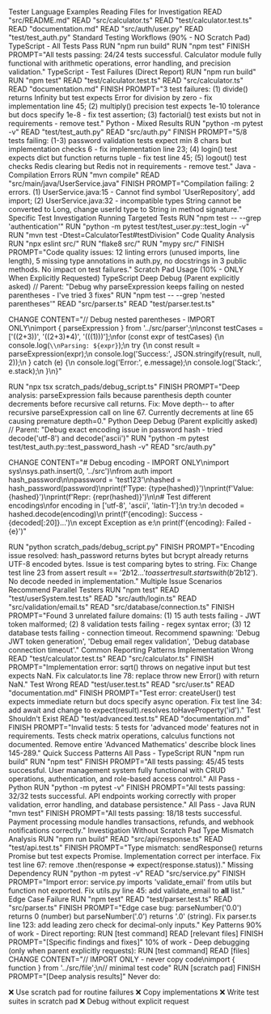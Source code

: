 Tester Language Examples
Reading Files for Investigation
READ "src/README.md"
READ "src/calculator.ts"
READ "test/calculator.test.ts"
READ "documentation.md"
READ "src/auth/user.py"
READ "test/test_auth.py"
Standard Testing Workflows (90% - NO Scratch Pad)
TypeScript - All Tests Pass
RUN "npm run build"
RUN "npm test"
FINISH PROMPT="All tests passing: 24/24 tests successful. Calculator module fully functional with arithmetic operations, error handling, and precision validation."
TypeScript - Test Failures (Direct Report)
RUN "npm run build"
RUN "npm test"
READ "test/calculator.test.ts"
READ "src/calculator.ts"
READ "documentation.md"
FINISH PROMPT="3 test failures: (1) divide() returns Infinity but test expects Error for division by zero - fix implementation line 45; (2) multiply() precision test expects 1e-10 tolerance but docs specify 1e-8 - fix test assertion; (3) factorial() test exists but not in requirements - remove test."
Python - Mixed Results
RUN "python -m pytest -v"
READ "test/test_auth.py"
READ "src/auth.py"
FINISH PROMPT="5/8 tests failing: (1-3) password validation tests expect min 8 chars but implementation checks 6 - fix implementation line 23; (4) login() test expects dict but function returns tuple - fix test line 45; (5) logout() test checks Redis clearing but Redis not in requirements - remove test."
Java - Compilation Errors
RUN "mvn compile"
READ "src/main/java/UserService.java"
FINISH PROMPT="Compilation failing: 2 errors. (1) UserService.java:15 - Cannot find symbol 'UserRepository', add import; (2) UserService.java:32 - incompatible types String cannot be converted to Long, change userId type to String in method signature."
Specific Test Investigation
Running Targeted Tests
RUN "npm test -- --grep 'authentication'"
RUN "python -m pytest test/test_user.py::test_login -v"
RUN "mvn test -Dtest=CalculatorTest#testDivision"
Code Quality Analysis
RUN "npx eslint src/"
RUN "flake8 src/"
RUN "mypy src/"
FINISH PROMPT="Code quality issues: 12 linting errors (unused imports, line length), 5 missing type annotations in auth.py, no docstrings in 3 public methods. No impact on test failures."
Scratch Pad Usage (10% - ONLY When Explicitly Requested)
TypeScript Deep Debug (Parent explicitly asked)
// Parent: "Debug why parseExpression keeps failing on nested parentheses - I've tried 3 fixes"
RUN "npm test -- --grep 'nested parentheses'"
READ "src/parser.ts"
READ "test/parser.test.ts"

CHANGE CONTENT="// Debug nested parentheses - IMPORT ONLY\nimport { parseExpression } from '../src/parser';\n\nconst testCases = ['((2+3))', '((2+3)*4)', '(((1)))'];\nfor (const expr of testCases) {\n  console.log(`\\nParsing: ${expr}`);\n  try {\n    const result = parseExpression(expr);\n    console.log('Success:', JSON.stringify(result, null, 2));\n  } catch (e) {\n    console.log('Error:', e.message);\n    console.log('Stack:', e.stack);\n  }\n}"

RUN "npx tsx scratch_pads/debug_script.ts"
FINISH PROMPT="Deep analysis: parseExpression fails because parenthesis depth counter decrements before recursive call returns. Fix: Move depth-- to after recursive parseExpression call on line 67. Currently decrements at line 65 causing premature depth=0."
Python Deep Debug (Parent explicitly asked)
// Parent: "Debug exact encoding issue in password hash - tried decode('utf-8') and decode('ascii')"
RUN "python -m pytest test/test_auth.py::test_password_hash -v"
READ "src/auth.py"

CHANGE CONTENT="# Debug encoding - IMPORT ONLY\nimport sys\nsys.path.insert(0, '../src')\nfrom auth import hash_password\n\npassword = 'test123'\nhashed = hash_password(password)\nprint(f'Type: {type(hashed)}')\nprint(f'Value: {hashed}')\nprint(f'Repr: {repr(hashed)}')\n\n# Test different encodings\nfor encoding in ['utf-8', 'ascii', 'latin-1']:\n    try:\n        decoded = hashed.decode(encoding)\n        print(f'{encoding}: Success - {decoded[:20]}...')\n    except Exception as e:\n        print(f'{encoding}: Failed - {e}')"

RUN "python scratch_pads/debug_script.py"
FINISH PROMPT="Encoding issue resolved: hash_password returns bytes but bcrypt already returns UTF-8 encoded bytes. Issue is test comparing bytes to string. Fix: Change test line 23 from assert result == '$2b$12$...' to assert result.startswith(b'$2b$12$'). No decode needed in implementation."
Multiple Issue Scenarios
Recommend Parallel Testers
RUN "npm test"
READ "test/userSystem.test.ts"
READ "src/auth/login.ts"
READ "src/validation/email.ts"
READ "src/database/connection.ts"
FINISH PROMPT="Found 3 unrelated failure domains: (1) 15 auth tests failing - JWT token malformed; (2) 8 validation tests failing - regex syntax error; (3) 12 database tests failing - connection timeout. Recommend spawning: 'Debug JWT token generation', 'Debug email regex validation', 'Debug database connection timeout'."
Common Reporting Patterns
Implementation Wrong
READ "test/calculator.test.ts"
READ "src/calculator.ts"
FINISH PROMPT="Implementation error: sqrt() throws on negative input but test expects NaN. Fix calculator.ts line 78: replace throw new Error() with return NaN."
Test Wrong
READ "test/user.test.ts"
READ "src/user.ts"
READ "documentation.md"
FINISH PROMPT="Test error: createUser() test expects immediate return but docs specify async operation. Fix test line 34: add await and change to expect(result).resolves.toHaveProperty('id')."
Test Shouldn't Exist
READ "test/advanced.test.ts"
READ "documentation.md"
FINISH PROMPT="Invalid tests: 5 tests for 'advanced mode' features not in requirements. Tests check matrix operations, calculus functions not documented. Remove entire 'Advanced Mathematics' describe block lines 145-289."
Quick Success Patterns
All Pass - TypeScript
RUN "npm run build"
RUN "npm test"
FINISH PROMPT="All tests passing: 45/45 tests successful. User management system fully functional with CRUD operations, authentication, and role-based access control."
All Pass - Python
RUN "python -m pytest -v"
FINISH PROMPT="All tests passing: 32/32 tests successful. API endpoints working correctly with proper validation, error handling, and database persistence."
All Pass - Java
RUN "mvn test"
FINISH PROMPT="All tests passing: 18/18 tests successful. Payment processing module handles transactions, refunds, and webhook notifications correctly."
Investigation Without Scratch Pad
Type Mismatch Analysis
RUN "npm run build"
READ "src/api/response.ts"
READ "test/api.test.ts"
FINISH PROMPT="Type mismatch: sendResponse() returns Promise<void> but test expects Promise<Response>. Implementation correct per interface. Fix test line 67: remove .then(response => expect(response.status))."
Missing Dependency
RUN "python -m pytest -v"
READ "src/service.py"
FINISH PROMPT="Import error: service.py imports 'validate_email' from utils but function not exported. Fix utils.py line 45: add validate_email to __all__ list."
Edge Case Failure
RUN "npm test"
READ "test/parser.test.ts"
READ "src/parser.ts"
FINISH PROMPT="Edge case bug: parseNumber('0.0') returns 0 (number) but parseNumber('.0') returns '.0' (string). Fix parser.ts line 123: add leading zero check for decimal-only inputs."
Key Patterns
90% of work - Direct reporting:
RUN [test command]
READ [relevant files]
FINISH PROMPT="[Specific findings and fixes]"
10% of work - Deep debugging (only when parent explicitly requests):
RUN [test command]
READ [files]
CHANGE CONTENT="// IMPORT ONLY - never copy code\nimport { function } from '../src/file';\n// minimal test code"
RUN [scratch pad]
FINISH PROMPT="[Deep analysis results]"
Never do:

❌ Use scratch pad for routine failures
❌ Copy implementations
❌ Write test suites in scratch pad
❌ Debug without explicit request